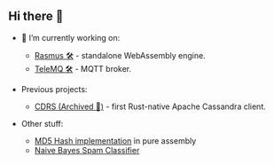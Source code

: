 ## Hi there 👋

- 🔭 I’m currently working on:
  - [Rasmus 🛠️](https://github.com/AlexPikalov/rasmus) - standalone WebAssembly engine.
  - [TeleMQ 🛠️](https://github.com/telemq/telemq) - MQTT broker.
 
- Previous projects:
  - [CDRS (Archived 💾)](https://github.com/AlexPikalov/cdrs) - first Rust-native Apache Cassandra client.
 
- Other stuff:
  - [MD5 Hash implementation](https://github.com/AlexPikalov/md5) in pure assembly
  - [Naive Bayes Spam Classifier](https://github.com/AlexPikalov/bayes-spam-classifier)

<!--
**AlexPikalov/AlexPikalov** is a ✨ _special_ ✨ repository because its `README.md` (this file) appears on your GitHub profile.

Here are some ideas to get you started:

- 🔭 I’m currently working on ...
- 🌱 I’m currently learning ...
- 👯 I’m looking to collaborate on ...
- 🤔 I’m looking for help with ...
- 💬 Ask me about ...
- 📫 How to reach me: ...
- 😄 Pronouns: ...
- ⚡ Fun fact: ...
-->
